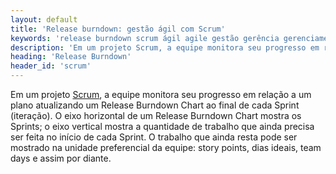```yaml
---
layout: default
title: 'Release burndown: gestão ágil com Scrum'
keywords: 'release burndown scrum ágil agile gestão gerência gerenciamento'
description: 'Em um projeto Scrum, a equipe monitora seu progresso em relação a um plano atualizando um Release Burndown Chart ao final de cada Sprint.'
heading: 'Release Burndown'
header_id: 'scrum'
---
```

Em um projeto [Scrum][], a equipe monitora seu progresso em relação a um plano atualizando um Release Burndown Chart ao final de cada Sprint (iteração). O eixo horizontal de um Release Burndown Chart mostra os Sprints; o eixo vertical mostra a quantidade de trabalho que ainda precisa ser feita no início de cada Sprint. O trabalho que ainda resta pode ser mostrado na unidade preferencial da equipe: story points, dias ideais, team days e assim por diante. 

[Scrum]:		/scrum